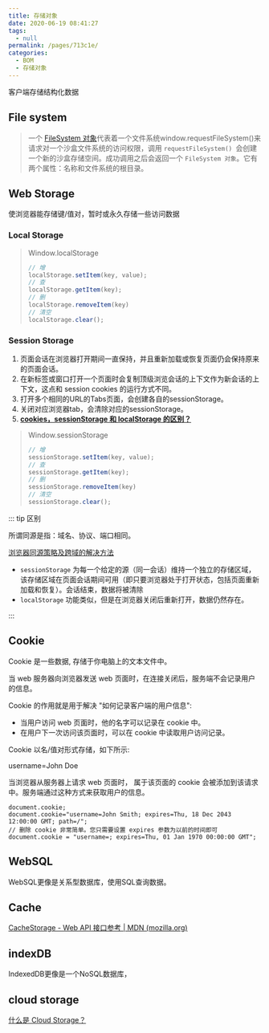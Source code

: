 ```yaml
---
title: 存储对象
date: 2020-06-19 08:41:27
tags: 
  - null
permalink: /pages/713c1e/
categories: 
  - BOM
  - 存储对象
---
```

客户端存储结构化数据
## File system
> 一个 [FileSystem 对象](https://developer.mozilla.org/en-US/DOM/File_API/File_System_API/FileSystem)代表着一个文件系统window.requestFileSystem()来请求对一个沙盒文件系统的访问权限，调用 `requestFileSystem() `会创建一个新的沙盒存储空间。成功调用之后会返回一个 `FileSystem 对象`。它有两个属性：名称和文件系统的根目录。
## Web Storage

使浏览器能存储键/值对，暂时或永久存储一些访问数据

### Local Storage

> Window.localStorage
> ```js
> // 增
> localStorage.setItem(key, value);
> // 查
> localStorage.getItem(key);
> // 删
> localStorage.removeItem(key)
> // 清空
> localStorage.clear();
> ```

### Session Storage

1. 页面会话在浏览器打开期间一直保持，并且重新加载或恢复页面仍会保持原来的页面会话。
2. 在新标签或窗口打开一个页面时会复制顶级浏览会话的上下文作为新会话的上下文，这点和 session cookies 的运行方式不同。
3. 打开多个相同的URL的Tabs页面，会创建各自的sessionStorage。
4. 关闭对应浏览器tab，会清除对应的sessionStorage。
5. [**cookies，sessionStorage 和 localStorage 的区别？**](https://zhuanlan.zhihu.com/p/79840719)

> Window.sessionStorage
> ```js
> // 增
> sessionStorage.setItem(key, value);
> // 查
> sessionStorage.getItem(key);
> // 删
> sessionStorage.removeItem(key)
> // 清空
> sessionStorage.clear();
> ```

::: tip 区别

所谓同源是指：域名、协议、端口相同。

[浏览器同源策略及跨域的解决方法](https://juejin.cn/post/6844903681683357710)

- `sessionStorage` 为每一个给定的源（同一会话）维持一个独立的存储区域，该存储区域在页面会话期间可用（即只要浏览器处于打开状态，包括页面重新加载和恢复）。会话结束，数据将被清除
- `localStorage` 功能类似，但是在浏览器关闭后重新打开，数据仍然存在。

:::

## Cookie

Cookie 是一些数据, 存储于你电脑上的文本文件中。

当 web 服务器向浏览器发送 web 页面时，在连接关闭后，服务端不会记录用户的信息。

Cookie 的作用就是用于解决 "如何记录客户端的用户信息":

- 当用户访问 web 页面时，他的名字可以记录在 cookie 中。
- 在用户下一次访问该页面时，可以在 cookie 中读取用户访问记录。

Cookie 以名/值对形式存储，如下所示:

username=John Doe

当浏览器从服务器上请求 web 页面时， 属于该页面的 cookie 会被添加到该请求中。服务端通过这种方式来获取用户的信息。

```
document.cookie;
document.cookie="username=John Smith; expires=Thu, 18 Dec 2043 12:00:00 GMT; path=/";
// 删除 cookie 非常简单。您只需要设置 expires 参数为以前的时间即可
document.cookie = "username=; expires=Thu, 01 Jan 1970 00:00:00 GMT"; 
```



## WebSQL
WebSQL更像是关系型数据库，使用SQL查询数据。
## Cache
[CacheStorage - Web API 接口参考 | MDN (mozilla.org)](https://developer.mozilla.org/zh-CN/docs/Web/API/CacheStorage)

## indexDB
IndexedDB更像是一个NoSQL数据库，

## cloud storage

[什么是 Cloud Storage？](https://cloud.google.com/storage/docs/introduction?hl=zh-cn)